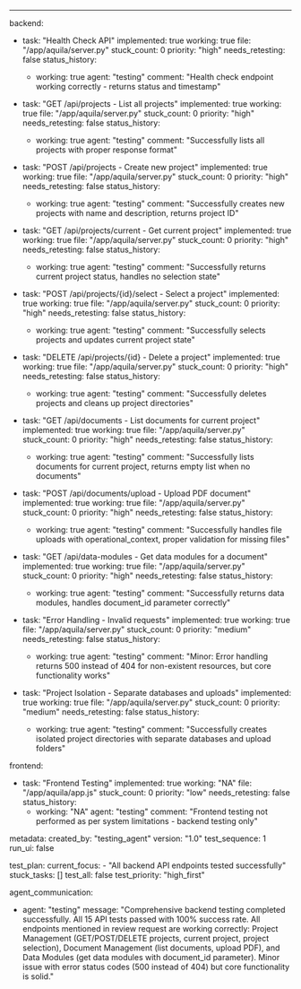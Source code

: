 ---
backend:
  - task: "Health Check API"
    implemented: true
    working: true
    file: "/app/aquila/server.py"
    stuck_count: 0
    priority: "high"
    needs_retesting: false
    status_history:
      - working: true
        agent: "testing"
        comment: "Health check endpoint working correctly - returns status and timestamp"

  - task: "GET /api/projects - List all projects"
    implemented: true
    working: true
    file: "/app/aquila/server.py"
    stuck_count: 0
    priority: "high"
    needs_retesting: false
    status_history:
      - working: true
        agent: "testing"
        comment: "Successfully lists all projects with proper response format"

  - task: "POST /api/projects - Create new project"
    implemented: true
    working: true
    file: "/app/aquila/server.py"
    stuck_count: 0
    priority: "high"
    needs_retesting: false
    status_history:
      - working: true
        agent: "testing"
        comment: "Successfully creates new projects with name and description, returns project ID"

  - task: "GET /api/projects/current - Get current project"
    implemented: true
    working: true
    file: "/app/aquila/server.py"
    stuck_count: 0
    priority: "high"
    needs_retesting: false
    status_history:
      - working: true
        agent: "testing"
        comment: "Successfully returns current project status, handles no selection state"

  - task: "POST /api/projects/{id}/select - Select a project"
    implemented: true
    working: true
    file: "/app/aquila/server.py"
    stuck_count: 0
    priority: "high"
    needs_retesting: false
    status_history:
      - working: true
        agent: "testing"
        comment: "Successfully selects projects and updates current project state"

  - task: "DELETE /api/projects/{id} - Delete a project"
    implemented: true
    working: true
    file: "/app/aquila/server.py"
    stuck_count: 0
    priority: "high"
    needs_retesting: false
    status_history:
      - working: true
        agent: "testing"
        comment: "Successfully deletes projects and cleans up project directories"

  - task: "GET /api/documents - List documents for current project"
    implemented: true
    working: true
    file: "/app/aquila/server.py"
    stuck_count: 0
    priority: "high"
    needs_retesting: false
    status_history:
      - working: true
        agent: "testing"
        comment: "Successfully lists documents for current project, returns empty list when no documents"

  - task: "POST /api/documents/upload - Upload PDF document"
    implemented: true
    working: true
    file: "/app/aquila/server.py"
    stuck_count: 0
    priority: "high"
    needs_retesting: false
    status_history:
      - working: true
        agent: "testing"
        comment: "Successfully handles file uploads with operational_context, proper validation for missing files"

  - task: "GET /api/data-modules - Get data modules for a document"
    implemented: true
    working: true
    file: "/app/aquila/server.py"
    stuck_count: 0
    priority: "high"
    needs_retesting: false
    status_history:
      - working: true
        agent: "testing"
        comment: "Successfully returns data modules, handles document_id parameter correctly"

  - task: "Error Handling - Invalid requests"
    implemented: true
    working: true
    file: "/app/aquila/server.py"
    stuck_count: 0
    priority: "medium"
    needs_retesting: false
    status_history:
      - working: true
        agent: "testing"
        comment: "Minor: Error handling returns 500 instead of 404 for non-existent resources, but core functionality works"

  - task: "Project Isolation - Separate databases and uploads"
    implemented: true
    working: true
    file: "/app/aquila/server.py"
    stuck_count: 0
    priority: "medium"
    needs_retesting: false
    status_history:
      - working: true
        agent: "testing"
        comment: "Successfully creates isolated project directories with separate databases and upload folders"

frontend:
  - task: "Frontend Testing"
    implemented: true
    working: "NA"
    file: "/app/aquila/app.js"
    stuck_count: 0
    priority: "low"
    needs_retesting: false
    status_history:
      - working: "NA"
        agent: "testing"
        comment: "Frontend testing not performed as per system limitations - backend testing only"

metadata:
  created_by: "testing_agent"
  version: "1.0"
  test_sequence: 1
  run_ui: false

test_plan:
  current_focus:
    - "All backend API endpoints tested successfully"
  stuck_tasks: []
  test_all: false
  test_priority: "high_first"

agent_communication:
  - agent: "testing"
    message: "Comprehensive backend testing completed successfully. All 15 API tests passed with 100% success rate. All endpoints mentioned in review request are working correctly: Project Management (GET/POST/DELETE projects, current project, project selection), Document Management (list documents, upload PDF), and Data Modules (get data modules with document_id parameter). Minor issue with error status codes (500 instead of 404) but core functionality is solid."